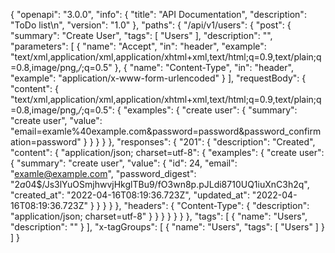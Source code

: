 {
  "openapi": "3.0.0",
  "info": {
    "title": "API Documentation",
    "description": "ToDo list\n",
    "version": "1.0"
  },
  "paths": {
    "/api/v1/users": {
      "post": {
        "summary": "Create User",
        "tags": [
          "Users"
        ],
        "description": "",
        "parameters": [
          {
            "name": "Accept",
            "in": "header",
            "example": "text/xml,application/xml,application/xhtml+xml,text/html;q=0.9,text/plain;q=0.8,image/png,*/*;q=0.5"
          },
          {
            "name": "Content-Type",
            "in": "header",
            "example": "application/x-www-form-urlencoded"
          }
        ],
        "requestBody": {
          "content": {
            "text/xml,application/xml,application/xhtml+xml,text/html;q=0.9,text/plain;q=0.8,image/png,*/*;q=0.5": {
              "examples": {
                "create user": {
                  "summary": "create user",
                  "value": "email=examle%40example.com&password=password&password_confirmation=password"
                }
              }
            }
          }
        },
        "responses": {
          "201": {
            "description": "Created",
            "content": {
              "application/json; charset=utf-8": {
                "examples": {
                  "create user": {
                    "summary": "create user",
                    "value": {
                      "id": 24,
                      "email": "examle@example.com",
                      "password_digest": "$2a$04$/Js3lYuOSmjhwvjHkglTBu9/fO3wn8p.pJLdi8710UQ1iuXnC3h2q",
                      "created_at": "2022-04-16T08:19:36.723Z",
                      "updated_at": "2022-04-16T08:19:36.723Z"
                    }
                  }
                }
              }
            },
            "headers": {
              "Content-Type": {
                "description": "application/json; charset=utf-8"
              }
            }
          }
        }
      }
    }
  },
  "tags": [
    {
      "name": "Users",
      "description": ""
    }
  ],
  "x-tagGroups": [
    {
      "name": "Users",
      "tags": [
        "Users"
      ]
    }
  ]
}
